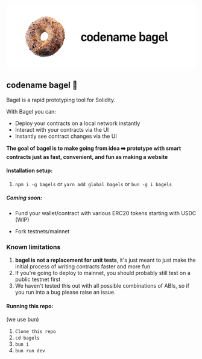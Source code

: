 ![codename bagel](https://github.com/Alex-Neo-Projects/bagels/blob/main/assets/banner.png)

## codename bagel 🥯

Bagel is a rapid prototyping tool for Solidity. 

With Bagel you can:
- Deploy your contracts on a local network instantly
- Interact with your contracts via the UI 
- Instantly see contract changes via the UI

**The goal of bagel is to make going from idea ➡️ prototype with smart contracts just as fast, convenient, and fun as making a website**

#### Installation setup:
1) `npm i -g bagels` or `yarn add global bagels` or `bun -g i bagels`

##### Coming soon:
- Fund your wallet/contract with various ERC20 tokens starting with USDC (WIP)

- Fork testnets/mainnet

### Known limitations
1) **bagel is not a replacement for unit tests**, it's just meant to just make the initial process of writing contracts faster and more fun
2) If you're going to deploy to mainnet, you should probably still test on a public testnet first
3) We haven't tested this out with all possible combinations of ABIs, so if you run into a bug please raise an issue.

#### Running this repo: 
(we use bun)

1) `Clone this repo`
2) `cd bagels`
3) `bun i`
4) `bun run dev`
